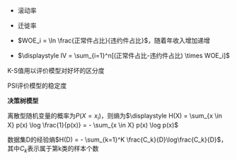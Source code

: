 * 滚动率
* 迁徙率



* $WOE_i = \ln \frac{正常件占比}{违约件占比}$，随着年收入增加递增
* $\displaystyle IV = \sum_{i=1}^n[(正常件占比-违约件占比) \times WOE_i]$



K-S值用以评价模型对好坏的区分度

PSI评价模型的稳定度





**决策树模型**

离散型随机变量的概率为$P(X=x_i)$，则熵为$\displaystyle H(X) = \sum_{x \in X} p(x) \log \frac{1}{p(x)} = - \sum_{x \in X} p(x) \log p(x)$

数据集D的经验熵$H(D) = - \sum_{k=1}^K \frac{C_k}{D}\log\frac{C_k}{D}$，其中$C_k$表示属于第k类的样本个数

